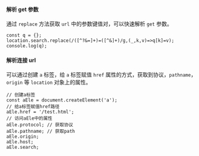 #### 解析 get 参数

通过 `replace` 方法获取 `url` 中的参数键值对，可以快速解析 `get` 参数。

```
const q = {};
location.search.replace(/([^?&=]+)=([^&]+)/g,(_,k,v)=>q[k]=v);
console.log(q);
```

#### 解析连接 url

可以通过创建 `a` 标签，给 `a` 标签赋值 `href` 属性的方式，获取到协议，`pathname`，`origin` 等 `location` 对象上的属性。

```
// 创建a标签
const aEle = document.createElement('a');
// 给a标签赋值href路径
aEle.href = '/test.html';
// 访问aEle中的属性
aEle.protocol; // 获取协议
aEle.pathname; // 获取path
aEle.origin;
aEle.host;
aEle.search;
```